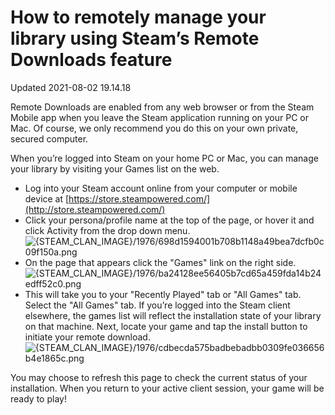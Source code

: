 # How to remotely manage your library using  Steam’s Remote Downloads feature
Updated 2021-08-02 19.14.18

Remote Downloads are enabled from any web browser or from the Steam Mobile app when you leave the Steam application running on your PC or Mac. Of course, we only recommend you do this on your own private, secured computer.  
  
When you’re logged into Steam on your home PC or Mac, you can manage your library by visiting your Games list on the web.  
  

* Log into your Steam account online from your computer or mobile device at [https://store.steampowered.com/](http://store.steampowered.com/)
* Click your persona/profile name at the top of the page, or hover it and click Activity from the drop down menu.  
![{STEAM_CLAN_IMAGE}/1976/698d1594001b708b1148a49bea7dcfb0c09f150a.png]({STEAM_CLAN_IMAGE}/1976/698d1594001b708b1148a49bea7dcfb0c09f150a.png)
* On the page that appears click the "Games" link on the right side.  
![{STEAM_CLAN_IMAGE}/1976/ba24128ee56405b7cd65a459fda14b24edff52c0.png]({STEAM_CLAN_IMAGE}/1976/ba24128ee56405b7cd65a459fda14b24edff52c0.png)
* This will take you to your "Recently Played" tab or "All Games" tab. Select the "All Games" tab. If you’re logged into the Steam client elsewhere, the games list will reflect the installation state of your library on that machine.   Next, locate your game and tap the install button to initiate your remote download. ![{STEAM_CLAN_IMAGE}/1976/cdbecda575badbebadbb0309fe036656b4e1865c.png]({STEAM_CLAN_IMAGE}/1976/cdbecda575badbebadbb0309fe036656b4e1865c.png)

  
You may choose to refresh this page to check the current status of your installation. When you return to your active client session, your game will be ready to play!